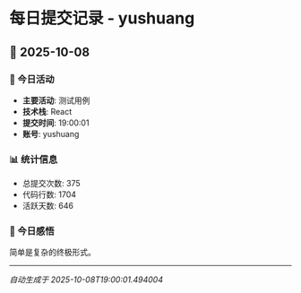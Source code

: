 # 每日提交记录 - yushuang

## 📅 2025-10-08

### 🎯 今日活动
- **主要活动**: 测试用例
- **技术栈**: React
- **提交时间**: 19:00:01
- **账号**: yushuang

### 📊 统计信息
- 总提交次数: 375
- 代码行数: 1704
- 活跃天数: 646

### 💭 今日感悟
简单是复杂的终极形式。

---
*自动生成于 2025-10-08T19:00:01.494004*
